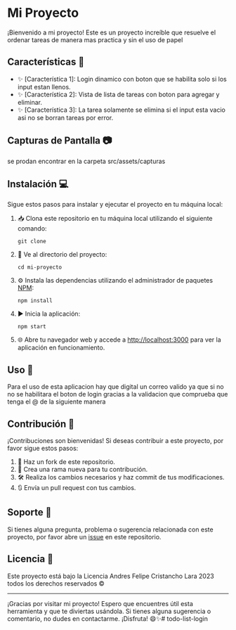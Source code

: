 # Mi Proyecto

¡Bienvenido a mi proyecto! Este es un proyecto increíble que resuelve el ordenar tareas de manera mas practica y sin el uso de papel
## Características 🚀

- ✨ [Característica 1]: Login dinamico con boton que se habilita solo si los input estan llenos.
- ✨ [Característica 2]: Vista de lista de tareas con boton para agregar y eliminar.
- ✨ [Característica 3]: La tarea solamente se elimina si el input esta vacio asi no se borran tareas por error.

## Capturas de Pantalla 📷

se prodan encontrar en la carpeta src/assets/capturas

## Instalación 💻

Sigue estos pasos para instalar y ejecutar el proyecto en tu máquina local:

1. 📥 Clona este repositorio en tu máquina local utilizando el siguiente comando:

   ```
   git clone 
   ```

2. 📂 Ve al directorio del proyecto:

   ```
   cd mi-proyecto
   ```

3. ⚙️ Instala las dependencias utilizando el administrador de paquetes [NPM](https://www.npmjs.com/):

   ```
   npm install
   ```

4. ▶️ Inicia la aplicación:

   ```
   npm start
   ```

5. 🌐 Abre tu navegador web y accede a [http://localhost:3000](http://localhost:3000) para ver la aplicación en funcionamiento.

## Uso 📖

Para el uso de esta aplicacion hay que digital un correo valido ya que si no no se habilitara el boton de login gracias a la validacion que comprueba 
que tenga el @ de la siguiente manera

 <!-- // Validar el correo electrónico
    const emailRegex = /^[^\s@]+@[^\s@]+\.[^\s@]+$/;
    if (value && !emailRegex.test(value)) {
      setEmailError('Correo electrónico inválido');
    } else {
      setEmailError('');
    }
  }; -->



## Contribución 👥

¡Contribuciones son bienvenidas! Si deseas contribuir a este proyecto, por favor sigue estos pasos:

1. 🍴 Haz un fork de este repositorio.
2. 🌿 Crea una rama nueva para tu contribución.
3. 🛠️ Realiza los cambios necesarios y haz commit de tus modificaciones.
4. 🔃 Envía un pull request con tus cambios.

## Soporte 🤝

Si tienes alguna pregunta, problema o sugerencia relacionada con este proyecto, por favor abre un [issue](https://github.com/tu-usuario/mi-proyecto/issues) en este repositorio.

## Licencia 📄

Este proyecto está bajo la Licencia Andres Felipe Cristancho Lara 2023 todos los derechos reservados  ©

---

¡Gracias por visitar mi proyecto! Espero que encuentres útil esta herramienta y que te diviertas usándola. Si tienes alguna sugerencia o comentario, no dudes en contactarme. ¡Disfruta! 😄✨# todo-list-login
